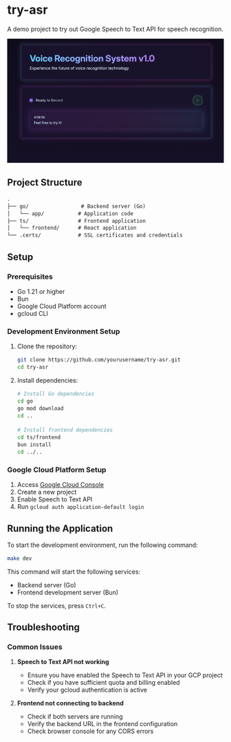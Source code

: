 # try-asr

A demo project to try out Google Speech to Text API for speech recognition.

![Image](assets/top.png)

## Project Structure

```txt
.
├── go/                 # Backend server (Go)
│   └── app/           # Application code
├── ts/                # Frontend application
│   └── frontend/      # React application
└── .certs/            # SSL certificates and credentials
```

## Setup

### Prerequisites

- Go 1.21 or higher
- Bun
- Google Cloud Platform account
- gcloud CLI

### Development Environment Setup

1. Clone the repository:

   ```bash
   git clone https://github.com/yourusername/try-asr.git
   cd try-asr
   ```

2. Install dependencies:

   ```bash
   # Install Go dependencies
   cd go
   go mod download
   cd ..

   # Install frontend dependencies
   cd ts/frontend
   bun install
   cd ../..
   ```

### Google Cloud Platform Setup

1. Access [Google Cloud Console](https://console.cloud.google.com/)
2. Create a new project
3. Enable Speech to Text API
4. Run `gcloud auth application-default login`

## Running the Application

To start the development environment, run the following command:

```bash
make dev
```

This command will start the following services:

- Backend server (Go)
- Frontend development server (Bun)

To stop the services, press `Ctrl+C`.

## Troubleshooting

### Common Issues

1. **Speech to Text API not working**
   - Ensure you have enabled the Speech to Text API in your GCP project
   - Check if you have sufficient quota and billing enabled
   - Verify your gcloud authentication is active

2. **Frontend not connecting to backend**
   - Check if both servers are running
   - Verify the backend URL in the frontend configuration
   - Check browser console for any CORS errors
